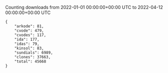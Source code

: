 
Counting downloads from 2022-01-01 00:00:00+00:00 UTC to 2022-04-12 00:00:00+00:00 UTC

```
{
    "arkode": 81,
    "cvode": 479,
    "cvodes": 117,
    "ida": 177,
    "idas": 79,
    "kinsol": 83,
    "sundials": 6989,
    "clones": 37663,
    "total": 45668
}
```
